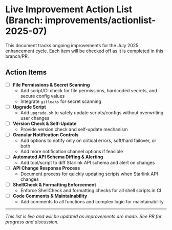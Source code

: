 # Live Improvement Action List (Branch: improvements/actionlist-2025-07)

This document tracks ongoing improvements for the July 2025 enhancement cycle. Each item will be checked off as it is completed in this branch/PR.

## Action Items

- [ ] **File Permissions & Secret Scanning**
    - Add script/CI check for file permissions, hardcoded secrets, and secure config values
    - Integrate `gitleaks` for secret scanning
- [ ] **Upgrade Script**
    - Add `upgrade.sh` to safely update scripts/configs without overwriting user changes
- [ ] **Version Check & Self-Update**
    - Provide version check and self-update mechanism
- [ ] **Granular Notification Controls**
    - Add options to notify only on critical errors, soft/hard failover, or both
    - Add more notification channel options if feasible
- [ ] **Automated API Schema Diffing & Alerting**
    - Add tool/script to diff Starlink API schema and alert on changes
- [ ] **API Change Response Process**
    - Document process for quickly updating scripts when Starlink API changes
- [ ] **ShellCheck & Formatting Enforcement**
    - Enforce ShellCheck and formatting checks for all shell scripts in CI
- [ ] **Code Comments & Maintainability**
    - Add comments to all functions and complex logic for maintainability

---

*This list is live and will be updated as improvements are made. See PR for progress and discussion.*
